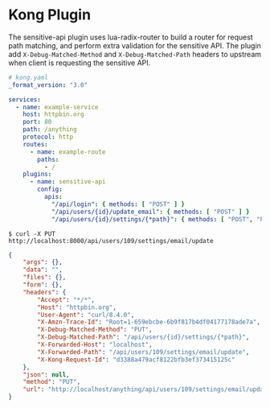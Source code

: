 # Kong Plugin

The sensitive-api plugin uses lua-radix-router to build a router for request path matching, and perform extra validation for the sensitive API. The plugin add `X-Debug-Matched-Method` and `X-Debug-Matched-Path` headers to upstream when client is requesting the sensitive API. 

```yaml
# kong.yaml
_format_version: "3.0"

services:
  - name: example-service
    host: httpbin.org
    port: 80
    path: /anything
    protocol: http
    routes:
      - name: example-route
        paths:
          - /
    plugins:
      - name: sensitive-api
        config:
          apis:
            "/api/login": { methods: [ "POST" ] }
            "/api/users/{id}/update_email": { methods: [ "POST" ] }
            "/api/users/{id}/settings/{*path}": { methods: [ "POST", "PUT" ] }

```

```
$ curl -X PUT http://localhost:8000/api/users/109/settings/email/update
```

```json
{
    "args": {},
    "data": "",
    "files": {},
    "form": {},
    "headers": {
        "Accept": "*/*",
        "Host": "httpbin.org",
        "User-Agent": "curl/8.4.0",
        "X-Amzn-Trace-Id": "Root=1-659ebcbe-6b9f817b4df04177178ade7a",
        "X-Debug-Matched-Method": "PUT",
        "X-Debug-Matched-Path": "/api/users/{id}/settings/{*path}",
        "X-Forwarded-Host": "localhost",
        "X-Forwarded-Path": "/api/users/109/settings/email/update",
        "X-Kong-Request-Id": "d3388a479acf8122bfb3ef373415125c"
    },
    "json": null,
    "method": "PUT",
    "url": "http://localhost/anything/api/users/109/settings/email/update"
}

```